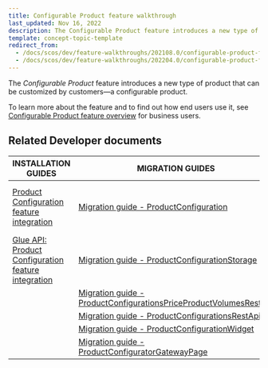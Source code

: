 ```yaml
---
title: Configurable Product feature walkthrough
last_updated: Nov 16, 2022
description: The Configurable Product feature introduces a new type of product that can be customized by customers — a configurable product
template: concept-topic-template
redirect_from:
  - /docs/scos/dev/feature-walkthroughs/202108.0/configurable-product-feature-walkthrough/configurable-product-feature-walkthrough.html
  - /docs/scos/dev/feature-walkthroughs/202204.0/configurable-product-feature-walkthrough/configurable-product-feature-walkthrough.html
---
```


The _Configurable Product_ feature introduces a new type of product that can be customized by customers—a configurable product.

To learn more about the feature and to find out how end users use it, see [Configurable Product feature overview](/docs/pbc/all/product-information-management/{{page.version}}/configurable-product-feature-overview/configurable-product-feature-overview.html) for business users.

## Related Developer documents

| INSTALLATION GUIDES                                                                                                                                                                | MIGRATION GUIDES                                                                                                                                                                 | DATA IMPORT                                                                                                                                                                                                                                   | REFERENCES                                                                                                                                                                                                  |
|------------------------------------------------------------------------------------------------------------------------------------------------------------------------------------|----------------------------------------------------------------------------------------------------------------------------------------------------------------------------------|-----------------------------------------------------------------------------------------------------------------------------------------------------------------------------------------------------------------------------------------------|-------------------------------------------------------------------------------------------------------------------------------------------------------------------------------------------------------------|
| [Product Configuration feature integration](/docs/pbc/all/product-information-management/{{page.version}}/install-and-upgrade/install-features/install-the-product-feature.html)                             | [Migration guide - ProductConfiguration](/docs/pbc/all/product-information-management/{{page.version}}/install-and-upgrade/upgrade-modules/upgrade-the-productconfiguration-module.html)                                                       | [File details product_concrete_pre_configuration.csv](/docs/pbc/all/product-information-management/{{page.version}}/import-and-export-data/file-details-product-concrete-pre-configuration.csv.html) | [Configuration process flow of Configurable Product](/docs/pbc/all/product-information-management/{{page.version}}/configurable-product-feature-overview/configuration-process-flow-of-configurable-product.html) |
| [Glue API: Product Configuration feature integration](/docs/pbc/all/product-information-management/{{page.version}}/install-and-upgrade/install-glue-api/install-the-product-configuration-glue-api.html) | [Migration guide - ProductConfigurationStorage](/docs/pbc/all/product-information-management/{{page.version}}/install-and-upgrade/upgrade-modules/upgrade-the-productconfigurationstorage-module.html)                                         |                                                                                                                                                                                                                                               |                                                                                                                                                                                                             |
|                                                                                                                                                                                    | [Migration guide - ProductConfigurationsPriceProductVolumesRestApi](/docs/pbc/all/product-information-management/{{page.version}}/install-and-upgrade/upgrade-modules/upgrade-the-productconfigurationspriceproductvolumesrestapi-module.html) |                                                                                                                                                                                                                                               |                                                                                                                                                                                                             |
|                                                                                                                                                                                    | [Migration guide - ProductConfigurationsRestApi](/docs/pbc/all/product-information-management/{{page.version}}/install-and-upgrade/upgrade-modules/upgrade-the-productconfigurationsrestapi-module.html)                                       |                                                                                                                                                                                                                                               |                                                                                                                                                                                                             |
|                                                                                                                                                                                    | [Migration guide - ProductConfigurationWidget](/docs/pbc/all/product-information-management/{{page.version}}/install-and-upgrade/upgrade-modules/upgrade-the-productconfigurationsrestapi-module.html)                                         |                                                                                                                                                                                                                                               |                                                                                                                                                                                                             |
|                                                                                                                                                                                    | [Migration guide - ProductConfiguratorGatewayPage](/docs/pbc/all/product-information-management/{{page.version}}/install-and-upgrade/upgrade-modules/upgrade-the-productconfiguratorgatewaypage-module.html)                                   |                                                                                                                                                                                                                                               |                                                                                                                                                                                                             |
